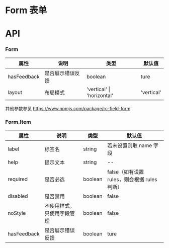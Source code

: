 # Form 表单

<code src="./demos/demo1.tsx"></code>
<code src="./demos/demo2.tsx"></code>

# API

### Form

| 属性        | 说明             | 类型                       | 默认值     |
| ----------- | ---------------- | -------------------------- | ---------- |
| hasFeedback | 是否展示错误反馈 | boolean                    | ture       |
| layout      | 布局模式         | 'vertical' \| 'horizontal' | 'vertical' |

其他参数参见 https://www.npmjs.com/package/rc-field-form

### Form.Item

| 属性        | 说明                       | 类型    | 默认值                                       |
| ----------- | -------------------------- | ------- | -------------------------------------------- |
| label       | 标签名                     | string  | 若未设置则取 name 字段                       |
| help        | 提示文本                   | string  | --                                           |
| required    | 是否必选                   | boolean | false（如有设置 rules，则会根据 rules 判断） |
| disabled    | 是否禁用                   | boolean | false                                        |
| noStyle     | 不使用样式，只使用字段管理 | boolean | false                                        |
| hasFeedback | 是否展示错误反馈           | boolean | ture                                         |
